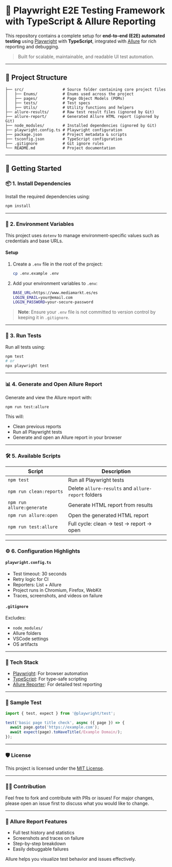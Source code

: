 # 🧪 Playwright E2E Testing Framework with TypeScript & Allure Reporting

This repository contains a complete setup for **end-to-end (E2E) automated testing** using [Playwright](https://playwright.dev/) with **TypeScript**, integrated with [Allure](https://docs.qameta.io/allure/) for rich reporting and debugging.

> Built for scalable, maintainable, and readable UI test automation.

---

## 📂 Project Structure
```plaintext
├── src/                 # Source folder containing core project files
│   ├── Enums/           # Enums used across the project
│   ├── pages/           # Page Object Models (POMs)
│   ├── tests/           # Test specs
│   ├── Utils/           # Utility functions and helpers
├── allure-results/      # Raw test result files (ignored by Git)
├── allure-report/       # Generated Allure HTML report (ignored by Git)
├── node_modules/        # Installed dependencies (ignored by Git)
├── playwright.config.ts # Playwright configuration
├── package.json         # Project metadata & scripts
├── tsconfig.json        # TypeScript configuration
├── .gitignore           # Git ignore rules
└── README.md            # Project documentation
```

---

## 🚀 Getting Started

### 📦 1. Install Dependencies
Install the required dependencies using:

```bash
npm install
```

---

### 🔐 2. Environment Variables
This project uses `dotenv` to manage environment-specific values such as credentials and base URLs.

#### Setup
1. Create a `.env` file in the root of the project:
   ```bash
   cp .env.example .env
   ```
2. Add your environment variables to `.env`:
   ```bash
   BASE_URL=https://www.mediamarkt.es/es
   LOGIN_EMAIL=your@email.com
   LOGIN_PASSWORD=your-secure-password
   ```

> **Note**: Ensure your `.env` file is not committed to version control by keeping it in `.gitignore`.

---

### 🧪 3. Run Tests
Run all tests using:

```bash
npm test
# or
npx playwright test
```

---

### 📊 4. Generate and Open Allure Report
Generate and view the Allure report with:

```bash
npm run test:allure
```

This will:
- Clean previous reports
- Run all Playwright tests
- Generate and open an Allure report in your browser

---

### 🛠️ 5. Available Scripts
| Script                | Description                                      |
|-----------------------|--------------------------------------------------|
| `npm test`            | Run all Playwright tests                         |
| `npm run clean:reports` | Delete `allure-results` and `allure-report` folders |
| `npm run allure:generate` | Generate HTML report from results              |
| `npm run allure:open` | Open the generated HTML report                   |
| `npm run test:allure` | Full cycle: clean → test → report → open         |

---

### ⚙️ 6. Configuration Highlights

#### `playwright.config.ts`
- Test timeout: 30 seconds
- Retry logic for CI
- Reporters: List + Allure
- Project runs in Chromium, Firefox, WebKit
- Traces, screenshots, and videos on failure

#### `.gitignore`
Excludes:
- `node_modules/`
- Allure folders
- VSCode settings
- OS artifacts

---

### 🧰 Tech Stack
- [Playwright](https://playwright.dev/): For browser automation
- [TypeScript](https://www.typescriptlang.org/): For type-safe scripting
- [Allure Reporter](https://docs.qameta.io/allure/): For detailed test reporting

---

### 🧪 Sample Test
```ts
import { test, expect } from '@playwright/test';

test('basic page title check', async ({ page }) => {
  await page.goto('https://example.com');
  await expect(page).toHaveTitle(/Example Domain/);
});
```

---

### 🛡️ License
This project is licensed under the [MIT License](LICENSE).

---

### 🙋‍♂️ Contribution
Feel free to fork and contribute with PRs or issues! For major changes, please open an issue first to discuss what you would like to change.

---

### 📸 Allure Report Features
- Full test history and statistics
- Screenshots and traces on failure
- Step-by-step breakdown
- Easily debuggable failures

Allure helps you visualize test behavior and issues effectively.